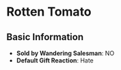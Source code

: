 # Rotten Tomato

## Basic Information

- **Sold by Wandering Salesman**: NO
- **Default Gift Reaction**: Hate